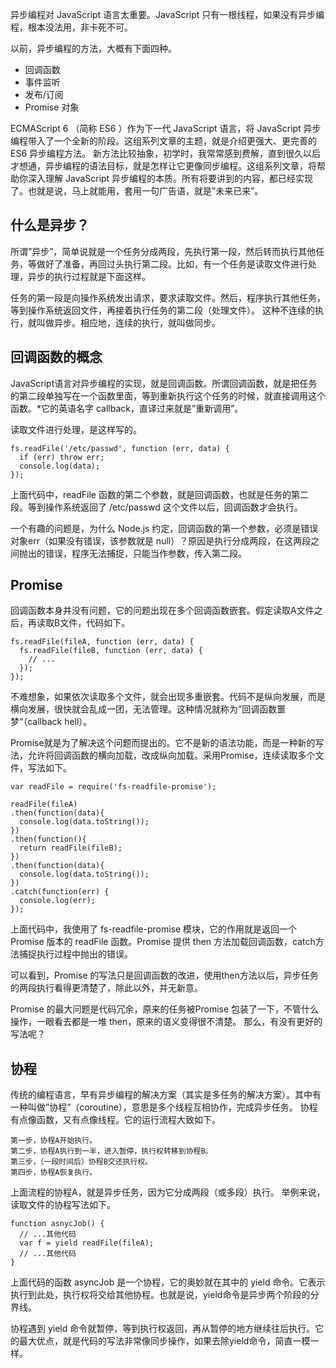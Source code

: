 异步编程对 JavaScript 语言太重要。JavaScript 只有一根线程，如果没有异步编程，根本没法用，非卡死不可。

以前，异步编程的方法，大概有下面四种。

- 回调函数
- 事件监听
- 发布/订阅
- Promise 对象

ECMAScript 6 （简称 ES6 ）作为下一代 JavaScript 语言，将 JavaScript 异步编程带入了一个全新的阶段。这组系列文章的主题，就是介绍更强大、更完善的 ES6 异步编程方法。 
新方法比较抽象，初学时，我常常感到费解，直到很久以后才想通，异步编程的语法目标，就是怎样让它更像同步编程。这组系列文章，将帮助你深入理解 JavaScript 异步编程的本质。所有将要讲到的内容，都已经实现了。也就是说，马上就能用，套用一句广告语，就是”未来已来”。

## 什么是异步？
所谓”异步”，简单说就是一个任务分成两段，先执行第一段，然后转而执行其他任务，等做好了准备，再回过头执行第二段。比如，有一个任务是读取文件进行处理，异步的执行过程就是下面这样。

任务的第一段是向操作系统发出请求，要求读取文件。然后，程序执行其他任务，等到操作系统返回文件，再接着执行任务的第二段（处理文件）。 
这种不连续的执行，就叫做异步。相应地，连续的执行，就叫做同步。

## 回调函数的概念
JavaScript语言对异步编程的实现，就是回调函数。所谓回调函数，就是把任务的第二段单独写在一个函数里面，等到重新执行这个任务的时候，就直接调用这个函数。*它的英语名字 callback，直译过来就是”重新调用”。

读取文件进行处理，是这样写的。
```
fs.readFile('/etc/passwd', function (err, data) {
  if (err) throw err;
  console.log(data);
});
```
上面代码中，readFile 函数的第二个参数，就是回调函数，也就是任务的第二段。等到操作系统返回了 /etc/passwd 这个文件以后，回调函数才会执行。

一个有趣的问题是，为什么 Node.js 约定，回调函数的第一个参数，必须是错误对象err（如果没有错误，该参数就是 null）？原因是执行分成两段，在这两段之间抛出的错误，程序无法捕捉，只能当作参数，传入第二段。

## Promise
回调函数本身并没有问题，它的问题出现在多个回调函数嵌套。假定读取A文件之后，再读取B文件，代码如下。
```
fs.readFile(fileA, function (err, data) {
  fs.readFile(fileB, function (err, data) {
    // ...
  });
});
```
不难想象，如果依次读取多个文件，就会出现多重嵌套。代码不是纵向发展，而是横向发展，很快就会乱成一团，无法管理。这种情况就称为”回调函数噩梦“（callback hell）。

Promise就是为了解决这个问题而提出的。它不是新的语法功能，而是一种新的写法，允许将回调函数的横向加载，改成纵向加载。采用Promise，连续读取多个文件，写法如下。

```
var readFile = require('fs-readfile-promise');

readFile(fileA)
.then(function(data){
  console.log(data.toString());
})
.then(function(){
  return readFile(fileB);
})
.then(function(data){
  console.log(data.toString());
})
.catch(function(err) {
  console.log(err);
});
```
上面代码中，我使用了 fs-readfile-promise 模块，它的作用就是返回一个 Promise 版本的 readFile 函数。Promise 提供 then 方法加载回调函数，catch方法捕捉执行过程中抛出的错误。

可以看到，Promise 的写法只是回调函数的改进，使用then方法以后，异步任务的两段执行看得更清楚了，除此以外，并无新意。

Promise 的最大问题是代码冗余，原来的任务被Promise 包装了一下，不管什么操作，一眼看去都是一堆 then，原来的语义变得很不清楚。 
那么，有没有更好的写法呢？

## 协程
传统的编程语言，早有异步编程的解决方案（其实是多任务的解决方案）。其中有一种叫做”协程”（coroutine），意思是多个线程互相协作，完成异步任务。 
协程有点像函数，又有点像线程。它的运行流程大致如下。
```
第一步，协程A开始执行。 
第二步，协程A执行到一半，进入暂停，执行权转移到协程B。 
第三步，（一段时间后）协程B交还执行权。 
第四步，协程A恢复执行。
```
上面流程的协程A，就是异步任务，因为它分成两段（或多段）执行。 
举例来说，读取文件的协程写法如下。
```
function asnycJob() {
  // ...其他代码
  var f = yield readFile(fileA);
  // ...其他代码
}
```
上面代码的函数 asyncJob 是一个协程，它的奥妙就在其中的 yield 命令。它表示执行到此处，执行权将交给其他协程。也就是说，yield命令是异步两个阶段的分界线。

协程遇到 yield 命令就暂停，等到执行权返回，再从暂停的地方继续往后执行。它的最大优点，就是代码的写法非常像同步操作，如果去除yield命令，简直一模一样。
